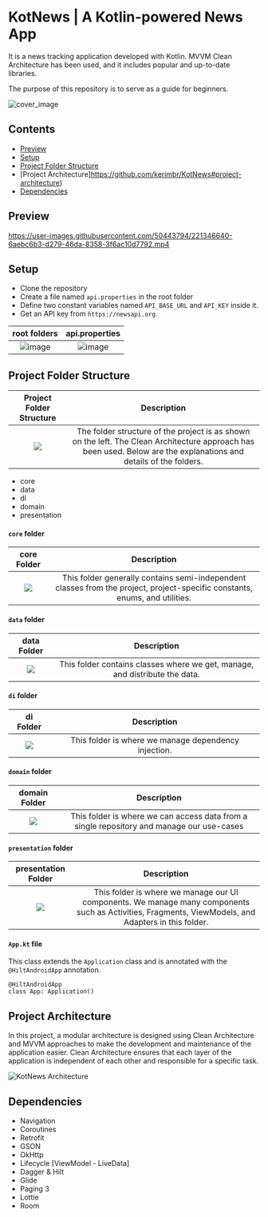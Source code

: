 
# KotNews | A Kotlin-powered News App

It is a news tracking application developed with Kotlin. MVVM Clean Architecture has been used, and it includes popular and up-to-date libraries.

The purpose of this repository is to serve as a guide for beginners.

![cover_image](https://user-images.githubusercontent.com/50443794/221132843-afb1e82f-c7e1-4fdb-a695-bcec2d10d26b.png)



## Contents

* [Preview](https://github.com/kerimbr/KotNews#preview)
* [Setup](https://github.com/kerimbr/KotNews#setup)
* [Project Folder Structure](https://github.com/kerimbr/KotNews#project-folder-structure)
* [Project Architecture]https://github.com/kerimbr/KotNews#project-architecture)
* [Dependencies](https://github.com/kerimbr/KotNews#dependencies)


## Preview

https://user-images.githubusercontent.com/50443794/221346640-6aebc6b3-d279-46da-8358-3f6ac10d7792.mp4




## Setup

* Clone the repository
* Create a file named ```api.properties``` in the root folder
* Define two constant variables named ```API_BASE_URL``` and ```API_KEY``` inside it.
* Get an API key from ```https://newsapi.org```

root folders | api.properties 
:-------------------------------------:|:-------------------------------------:
![image](https://user-images.githubusercontent.com/50443794/221001960-c3f468ab-bf9b-4746-be5e-afc53d3803f2.png) | ![image](https://user-images.githubusercontent.com/50443794/221002956-c2f09b7d-2ad9-48b4-8aca-9f0ecc4b6f2e.png)
 
## Project Folder Structure

Project Folder Structure | Description
:-------------------------------------:|:-------------------------------------:
![](https://user-images.githubusercontent.com/50443794/221004505-0f6c3e97-8b9e-4c2d-990d-b78ccd65a1ab.png) | The folder structure of the project is as shown on the left. The Clean Architecture approach has been used. Below are the explanations and details of the folders.

* core
* data
* di
* domain
* presentation


#### ```core``` folder

core Folder | Description
:-------------------------------------:|:-------------------------------------:
![](https://user-images.githubusercontent.com/50443794/221006278-e8619d3e-beaf-4e78-bb8e-561d2ff882d1.png) | This folder generally contains semi-independent classes from the project, project-specific constants, enums, and utilities.


#### ```data``` folder

data Folder | Description
:-------------------------------------:|:-------------------------------------:
![](https://user-images.githubusercontent.com/50443794/221006548-8a27a7fb-57c3-4a4e-985e-4ac7f74d2fbc.png) | This folder contains classes where we get, manage, and distribute the data.


#### ```di``` folder

di Folder | Description
:-------------------------------------:|:-------------------------------------:
![](https://user-images.githubusercontent.com/50443794/221006851-644f0a54-38d3-46ff-a58d-ab2012d48185.png) | This folder is where we manage dependency injection.

#### ```domain``` folder

domain Folder | Description
:-------------------------------------:|:-------------------------------------:
![](https://user-images.githubusercontent.com/50443794/221007784-ddd7bf1c-fb15-407f-bba2-25162d077097.png) | This folder is where we can access data from a single repository and manage our use-cases

#### ```presentation``` folder

presentation Folder | Description
:-------------------------------------:|:-------------------------------------:
![](https://user-images.githubusercontent.com/50443794/221008246-c5117d93-7fa3-40da-a88c-c55070f6d66e.png) | This folder is where we manage our UI components. We manage many components such as Activities, Fragments, ViewModels, and Adapters in this folder.

#### ```App.kt``` file

This class extends the ```Application``` class and is annotated with the ```@HiltAndroidApp``` annotation.

```
@HiltAndroidApp
class App: Application()
```


## Project Architecture 

In this project, a modular architecture is designed using Clean Architecture and MVVM approaches to make the development and maintenance of the application easier. Clean Architecture ensures that each layer of the application is independent of each other and responsible for a specific task.


![KotNews Architecture](https://user-images.githubusercontent.com/50443794/221345332-1ea66c9d-8ece-4c7b-8475-82d4f24f434a.jpg)



## Dependencies

* Navigation
* Coroutines
* Retrofit
* GSON
* OkHttp
* Lifecycle [ViewModel - LiveData]
* Dagger & Hilt
* Glide
* Paging 3
* Lottie
* Room

